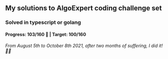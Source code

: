 ## My solutions to AlgoExpert coding challenge set

### Solved in typescript or golang

#### Progress: 103/160 🙌 | Target: 100/160

_From August 5th to October 8th 2021, after two months of suffering, I did it! 🎉🎉_
